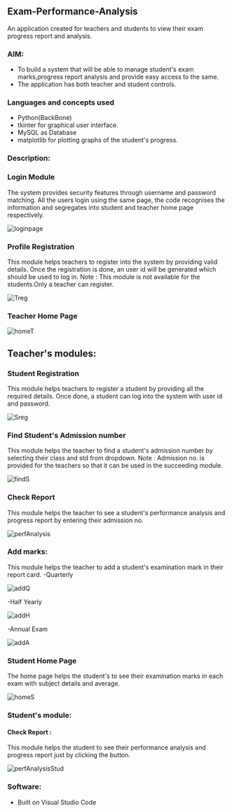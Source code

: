 ## Exam-Performance-Analysis
An application created for teachers and students to view their exam progress report and analysis.

### AIM:

- To build a system that will be able to manage student's exam marks,progress report analysis and provide easy access to the same.
- The application has both teacher and student controls.

### Languages and concepts used
- Python(BackBone)
- tkinter for graphical user interface.
- MySQL as Database
- matplotlib for plotting graphs of the student's progress.

### Description:

### Login Module
The system provides security features through username and password matching. All the users login using the same page, the code recognises the information and segregates into student and teacher home page respectively.

![loginpage](https://user-images.githubusercontent.com/64159652/98090776-833cb700-1eaa-11eb-9306-18ad79ce9e18.PNG)

### Profile Registration
This module helps teachers to register into the system by providing valid details. Once the registration is done, an user id will be generated which should be used to log in.
Note : This module is not available for the students.Only a teacher can register.

![Treg](https://user-images.githubusercontent.com/64159652/98090908-b4b58280-1eaa-11eb-98ef-ecbb70ff1208.PNG)

### Teacher Home Page

![homeT](https://user-images.githubusercontent.com/64159652/98091134-fba37800-1eaa-11eb-8467-7e511361d0c1.PNG)

## Teacher's modules:

### Student Registration

This module helps teachers to register a student by providing all the required details. Once done, a student can log into the system with user id and password.

![Sreg](https://user-images.githubusercontent.com/64159652/98091516-88e6cc80-1eab-11eb-8df9-c24f4c6a023b.PNG)

### Find Student's Admission number
This module helps the teacher to find a student's admission number by selecting their class and std from dropdown.
Note : Admission no. is provided for the teachers so that it can be used in the succeeding module.

![findS](https://user-images.githubusercontent.com/64159652/98091776-dbc08400-1eab-11eb-8606-9de2b15e7521.PNG)

### Check Report
This module helps the teacher to see a student's performance analysis and progress report by entering their admission no.

![perfAnalysis](https://user-images.githubusercontent.com/64159652/98091976-27732d80-1eac-11eb-9b93-854785d560df.PNG)

### Add marks:
This module helps the teacher to add a student's examination mark in their report card.
-Quarterly

![addQ](https://user-images.githubusercontent.com/64159652/98092121-56899f00-1eac-11eb-8923-d2705aa49e53.PNG)

-Half Yearly

![addH](https://user-images.githubusercontent.com/64159652/98092163-62756100-1eac-11eb-92df-fe23f54bce02.PNG)

-Annual Exam

![addA](https://user-images.githubusercontent.com/64159652/98092206-6bfec900-1eac-11eb-8869-51cfa7dfbcbc.PNG)


### Student Home Page

The home page helps the student's to see their examination marks in each exam with subject details and average.

![homeS](https://user-images.githubusercontent.com/64159652/98092391-9f415800-1eac-11eb-8e02-77f5eadc0b5d.PNG)

### Student's module:
#### Check Report :
This module helps the student to see their performance analysis and progress report just by clicking the button.

![perfAnalysisStud](https://user-images.githubusercontent.com/64159652/98092708-fba47780-1eac-11eb-8cee-0431f9293042.PNG)


### Software:
- Built on Visual Studio Code

